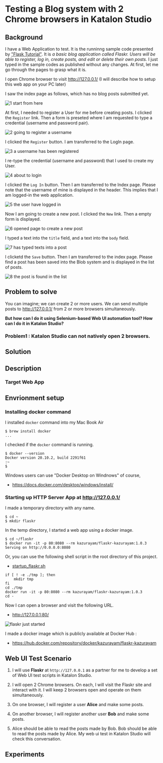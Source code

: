 # Testing a Blog system with 2 Chrome browsers in Katalon Studio

## Background

I have a Web Application to test. It is the runninng sample code presented by
["Flask Tutorial"](https://flask.palletsprojects.com/en/2.0.x/tutorial/). It is *a basic blog application called Flaskr. Users will be able to register, log in, create posts, and edit or delete their own posts.* I just typed in the sample codes as published without any changes. At first, let me go through the pages to grasp what it is.

I open Chrome browser to visit <http://127.0.0.1/>
(I will describe how to setup this web app on your PC later)

I saw the index page as follows, which has no blog posts submitted yet.

![1 start from here](./docs/images/test_flaskr/1_start_from_here.png)

At first, I needed to register a User for me before creating posts. I clicked the `Register` link. Then a form is preseted where I am requested to type a credential (username and password pair).

![2 going to register a username](./docs/images/test_flaskr/2_going_to_register_a_username.png)

I clicked the `Register` button. I am transferred to the LogIn page.

![3 a username has been registered](./docs/images/test_flaskr/3_a_username_has_been_registered.png)

I re-type the credential (username and password) that I used to create my User.

![4 about to login](./docs/images/test_flaskr/4_about_to_login.png)

I clicked the `Log In` button. Then I am transferred to the Index page. Please note that the username of mine is displayed in the header. This implies that I am logged-in the web application.

![5 the user have logged in](./docs/images/test_flaskr/5_the_user_have_logged_in.png)

Now I am going to create a new post. I clicked the `New` link. Then a empty form is displayed.

![6 opened page to create a new post](./docs/images/test_flaskr/6_opened_page_to_create_a_new_post.png)

I typed a text into the `title` field, and a text into the `body` field.

![7 has typed texts into a post](./docs/images/test_flaskr/7_has_typed_texts_into_a_post.png)

I clicketd the `Save` button. Then I am transferred to the index page. Please find a post has been saved into the Blob system and is displayed in the list of posts.

![8 the post is found in the list](./docs/images/test_flaskr/8_the_post_is_found_in_the_list.png)

## Problem to solve

You can imagine; we can create 2 or more users. We can send multiple posts to <http://127.0.0.1/> from 2 or more browsers simultaneously.

**But how can I do it using Selenium-based Web UI automation tool? How can I do it in Katalon Studio?**

### Problem1 : Katalon Studio can not natively open 2 browsers.

## Solution

## Description

### Target Web App

## Envrionment setup

### Installing docker command

I installed `docker` command into my Mac Book Air

    $ brew install docker
    ...

I checked if the `docker` command is running.

    $ docker --version
    Docker version 20.10.2, build 2291f61
    :~
    $

Windows users can use "Docker Desktop on Windnows" of course,

-   <https://docs.docker.com/desktop/windows/install/>

### Starting up HTTP Server App at <http://127.0.0.1/>

I made a temporary directory with any name.

    $ cd ~
    $ mkdir flaskr

In the temp directory, I started a web app using a docker image.

    $ cd ~/flaskr
    $ docker run -it -p 80:8080 --rm kazurayam/flaskr-kazurayam:1.0.3
    Serving on http://0.0.0.0:8080

Or, you can use the following shell script in the root directory of this project.

-   [startup\_flaskr.sh](./startup_flaskr.sh)

<!-- -->

    if [ ! -e ./tmp ]; then
        mkdir tmp
    fi 
    cd ./tmp
    docker run -it -p 80:8080 --rm kazurayam/flaskr-kazurayam:1.0.3
    cd -

Now I can open a browser and visit the following URL.

-   <http://127.0.0.1:80/>

![flaskr just started](docs/images/flaskr_just_started.png)

I made a docker image which is publicly available at Docker Hub :

-   <https://hub.docker.com/repository/docker/kazurayam/flaskr-kazurayam>

## Web UI Test Scenario

1.  I will use **Flaskr** at `http://127.0.0.1` as a partner for me to develop a set of Web UI test scripts in Katalon Studio.

2.  I will open 2 Chrome browsers. On each, I will visit the Flaskr site and interact with it. I will keep 2 browsers open and operate on them simultaneously.

3.  On one browser, I will register a user **Alice** and make some posts.

4.  On another browser, I will register another user **Bob** and make some posts.

5.  Alice should be able to read the posts made by Bob. Bob should be able to read the posts made by Alice. My web ui test in Katalon Studio will check this conversation.

## Experiments
